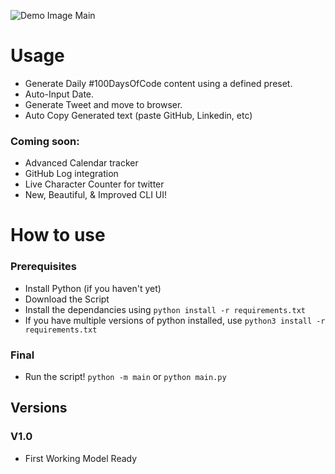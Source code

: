 ![Demo Image Main](https://github.com/Prathamesh-Ghatole/100DaysOfCode-Writer/blob/master/img/complete.png)

# Usage
- Generate Daily #100DaysOfCode content using a defined preset.
- Auto-Input Date.
- Generate Tweet and move to browser.
- Auto Copy Generated text (paste GitHub, Linkedin, etc)

### Coming soon:
- Advanced Calendar tracker
- GitHub Log integration
- Live Character Counter for twitter
- New, Beautiful, & Improved CLI UI!


# How to use
### Prerequisites
- Install Python (if you haven't yet)
- Download the Script 
- Install the dependancies using
```python install -r requirements.txt```
- If you have multiple versions of python installed, use
```python3 install -r requirements.txt```

### Final
- Run the script!
```python -m main```
or
```python main.py```

## Versions
### V1.0
- First Working Model Ready

